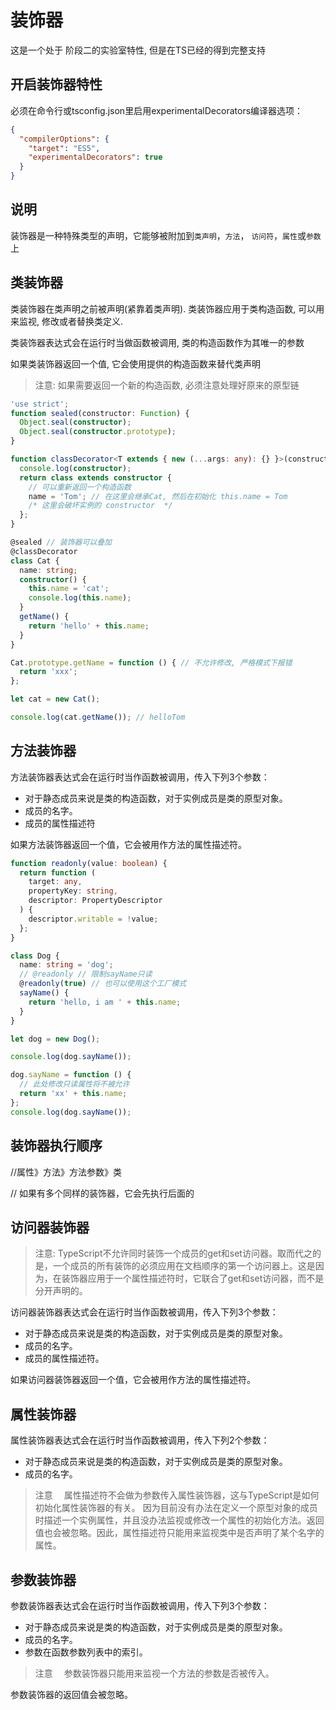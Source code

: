 
# 装饰器

这是一个处于 阶段二的实验室特性, 但是在TS已经的得到完整支持

## 开启装饰器特性
必须在命令行或tsconfig.json里启用experimentalDecorators编译器选项：
```json
{
  "compilerOptions": {
    "target": "ES5",
    "experimentalDecorators": true
  }
}
```

## 说明

装饰器是一种特殊类型的声明，它能够被附加到`类声明`，`方法`， `访问符`，`属性`或`参数`上


## 类装饰器

类装饰器在类声明之前被声明(紧靠着类声明). 类装饰器应用于类构造函数, 可以用来监视, 修改或者替换类定义.

类装饰器表达式会在运行时当做函数被调用, 类的构造函数作为其唯一的参数

如果类装饰器返回一个值, 它会使用提供的构造函数来替代类声明
> 注意: 如果需要返回一个新的构造函数, 必须注意处理好原来的原型链

```ts
'use strict';
function sealed(constructor: Function) {
  Object.seal(constructor);
  Object.seal(constructor.prototype);
}

function classDecorator<T extends { new (...args: any): {} }>(constructor: T) {
  console.log(constructor);
  return class extends constructor {
    // 可以重新返回一个构造函数
    name = 'Tom'; // 在这里会继承Cat, 然后在初始化 this.name = Tom
    /* 这里会破坏实例的 constructor  */
  };
}

@sealed // 装饰器可以叠加
@classDecorator
class Cat {
  name: string;
  constructor() {
    this.name = 'cat';
    console.log(this.name);
  }
  getName() {
    return 'hello' + this.name;
  }
}

Cat.prototype.getName = function () { // 不允许修改, 严格模式下报错
  return 'xxx';
};

let cat = new Cat();

console.log(cat.getName()); // helloTom

```

## 方法装饰器
方法装饰器表达式会在运行时当作函数被调用，传入下列3个参数：

+ 对于静态成员来说是类的构造函数，对于实例成员是类的原型对象。
+ 成员的名字。
+ 成员的属性描述符

如果方法装饰器返回一个值，它会被用作方法的属性描述符。
```ts
function readonly(value: boolean) {
  return function (
    target: any,
    propertyKey: string,
    descriptor: PropertyDescriptor
  ) {
    descriptor.writable = !value;
  };
}

class Dog {
  name: string = 'dog';
  // @readonly // 限制sayName只读
  @readonly(true) // 也可以使用这个工厂模式
  sayName() {
    return 'hello, i am ' + this.name;
  }
}

let dog = new Dog();

console.log(dog.sayName());

dog.sayName = function () {
  // 此处修改只读属性将不被允许
  return 'xx' + this.name;
};
console.log(dog.sayName());
```

## 装饰器执行顺序

//属性》方法》方法参数》类

// 如果有多个同样的装饰器，它会先执行后面的

## 访问器装饰器

> 注意:  TypeScript不允许同时装饰一个成员的get和set访问器。取而代之的是，一个成员的所有装饰的必须应用在文档顺序的第一个访问器上。这是因为，在装饰器应用于一个属性描述符时，它联合了get和set访问器，而不是分开声明的。

访问器装饰器表达式会在运行时当作函数被调用，传入下列3个参数：

+ 对于静态成员来说是类的构造函数，对于实例成员是类的原型对象。
+ 成员的名字。
+ 成员的属性描述符。

如果访问器装饰器返回一个值，它会被用作方法的属性描述符。

## 属性装饰器

属性装饰器表达式会在运行时当作函数被调用，传入下列2个参数：

+ 对于静态成员来说是类的构造函数，对于实例成员是类的原型对象。
+ 成员的名字。

>注意  属性描述符不会做为参数传入属性装饰器，这与TypeScript是如何初始化属性装饰器的有关。 因为目前没有办法在定义一个原型对象的成员时描述一个实例属性，并且没办法监视或修改一个属性的初始化方法。返回值也会被忽略。因此，属性描述符只能用来监视类中是否声明了某个名字的属性。

## 参数装饰器
参数装饰器表达式会在运行时当作函数被调用，传入下列3个参数：

+ 对于静态成员来说是类的构造函数，对于实例成员是类的原型对象。
+ 成员的名字。
+ 参数在函数参数列表中的索引。
> 注意  参数装饰器只能用来监视一个方法的参数是否被传入。

参数装饰器的返回值会被忽略。
